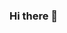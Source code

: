 ### Hi there 👋

<!--
**begumaydinn/begumaydinn** is a ✨ _special_ ✨ repository because its `README.md` (this file) appears on your GitHub profile.

Here are some ideas to get you started:

- 🔭 I’m currently working on Data Analysis  and Data Visualization Tools 
- 🌱 I’m currently learning Machine Learning
- ⚡ I am happy to teach you what I know and look forward to learning what you have to offer.
![image](https://user-images.githubusercontent.com/81794682/130689745-3c66b813-c805-43dd-949b-c20b6ed4b95d.png)



## 👨👩 Social![image](https://user-images.githubusercontent.com/81794682/130689846-bc884a8b-2666-436f-b765-e44b34f735de.png)

[![Linkedin: VPA](https://img.shields.io/badge/linkedin-%230077B5.svg?&style=for-the-badge&logo=linkedin&logoColor=white)]( https://www.linkedin.com/in/begumaaydin/)![image](https://user-images.githubusercontent.com/81794682/130689880-3e99de83-9896-431b-aab4-2ca7d54d3f38.png)

[![website](https://img.shields.io/badge/gmail-f1f2f6.svg?&style=for-the-badge&logo=gmail&logoColor=red)](mailto:begumaaydinn@gmail.com)![image](https://user-images.githubusercontent.com/81794682/130689913-320f2063-d11d-440b-8b51-09b835d02225.png)

[![website](https://img.shields.io/badge/%20-tableau-black?&style=for-the-badge&logoColor=white)]( https://public.tableau.com/app/profile/begumaaydinn)![image](https://user-images.githubusercontent.com/81794682/130689934-4edf50bd-0c1d-4818-bb0f-22b55cbb4a3a.png)


# 💻 Data Visualization ![image](https://user-images.githubusercontent.com/81794682/130689961-2cc165b3-93c6-4350-8719-f22c3c0d4d29.png)

<a href="#" target="_blank"> <img src="https://matplotlib.org/stable/_static/logo2_compressed.svg" alt="Matplotlib" height="60"/> </a>

<a href="#" target="_blank"> <img src="https://seaborn.pydata.org/_static/logo-wide-lightbg.svg" height="60"/> </a>

<a href="#" target="_blank"> <img src="https://upload.wikimedia.org/wikipedia/commons/thumb/e/ed/Pandas_logo.svg/2560px-Pandas_logo.svg.png" alt="Pandas" height="60"/> </a>

<a href="#" target="_blank"> <img src="https://insightsoftware.com/wp-content/uploads/2018/03/blog-microsoft-power-bi-solid-color.jpg" alt="Microsoft Power BI" height="60"/> </a>
![image](https://user-images.githubusercontent.com/81794682/130690011-4031366c-dd7d-4daf-b1aa-b4e47e5fc526.png)


# 💻 Python Libraries![image](https://user-images.githubusercontent.com/81794682/130690124-f58ae0f3-ed4f-4f5f-839e-e08fbc85e784.png)

<a href="#" target="_blank"> <img src="https://numpy.org/doc/stable/_static/numpylogo.svg" alt="Numpy" width="120"/> </a>![image](https://user-images.githubusercontent.com/81794682/130690165-b4821467-d425-45db-ad6a-e1af1d8f459b.png)

<a href="#" target="_blank"> <img src="https://upload.wikimedia.org/wikipedia/commons/thumb/e/ed/Pandas_logo.svg/2560px-Pandas_logo.svg.png" alt="Pandas" width="120"/> </a>![image](https://user-images.githubusercontent.com/81794682/130690215-2c3b0392-b502-4b07-9f91-27b242246819.png)

<a href="#" target="_blank"> <img src="https://www.scipy.org/_static/logo.png" alt="SciPy" width="120"/> </a>![image](https://user-images.githubusercontent.com/81794682/130690237-91b2fb7d-0639-495a-8096-410e21d42a18.png)

<a href="#" target="_blank"> <img src="https://seaborn.pydata.org/_static/logo-wide-lightbg.svg" alt="Seaborn" width="120"/> </a>![image](https://user-images.githubusercontent.com/81794682/130690264-263442ac-6f67-4d32-95f9-0e7ba01e219b.png)

# 💻 Languages![image](https://user-images.githubusercontent.com/81794682/130690283-60bc2ef2-8df4-4776-813b-9f1d8d95e2bc.png)

<a href="#" target="_blank"> <img src="https://download.logo.wine/logo/Python_(programming_language)/Python_(programming_language)-Logo.wine.png" alt="Python" width="180"/> </a>![image](https://user-images.githubusercontent.com/81794682/130690299-492b4cca-89b5-40c4-8735-f6b1907552bf.png)

<a href="#" target="_blank"> <img src="https://upload.wikimedia.org/wikipedia/commons/thumb/3/38/SQLite370.svg/1200px-SQLite370.svg.png" alt="SQLite" width="180"/> </a>![image](https://user-images.githubusercontent.com/81794682/130690322-24485a34-f932-4976-86e5-91387c9e119f.png)

<a href="#" target="_blank"> <img src="https://ouzhang.me/talk/2019-dde-vba/featured.jpg" alt="VBA" width="180"/> </a>![image](https://user-images.githubusercontent.com/81794682/130690344-5ef7a6ac-1c62-44c1-90f3-79f4ebb5c815.png)

## :gear: Tools![image](https://user-images.githubusercontent.com/81794682/130690363-71afe973-6484-49aa-9e78-2c0d78466089.png)

<a href="#" target="_blank"> <img src="https://smartgyann.files.wordpress.com/2020/05/457-4573752_read-more-on-how-you-can-use-your.png" alt="Google Sheets" height="50"/> </a>![image](https://user-images.githubusercontent.com/81794682/130690399-05b00ac6-9c69-40cb-a96a-5f54dab5f857.png)

<a href="#" target="_blank"> <img src="https://www.pngitem.com/pimgs/m/80-800968_vscode-visual-studio-logo-png-transparent-png.png" alt="vs-code" height="50"/> </a>![image](https://user-images.githubusercontent.com/81794682/130690432-68c049aa-a948-4c2f-a8e3-8eb602b3e3f0.png)

<a href="#" target="_blank"> <img src="https://cdn.icon-icons.com/icons2/1381/PNG/512/sublimetext_94866.png" alt="sublime-text" height="50"/> </a>![image](https://user-images.githubusercontent.com/81794682/130690450-8f446855-9c59-40d5-99d3-8da4f1a058de.png)

<a href="#" target="_blank"> <img src="https://www.vectorlogo.zone/logos/git-scm/git-scm-icon.svg" alt="git" height="50"/> </a>![image](https://user-images.githubusercontent.com/81794682/130690469-aa58a8e6-5e6d-4102-8c7b-7ed6be8c43fd.png)

<a href="#" target="_blank"> <img src="https://www.vectorlogo.zone/logos/gnu_bash/gnu_bash-icon.svg" alt="bash" height="50"/> </a>![image](https://user-images.githubusercontent.com/81794682/130690496-ab472795-e965-4dde-97c3-98ca1c67ce06.png)

<a href="#" target="_blank"> <img src="https://www.flaticon.com/svg/static/icons/svg/919/919847.svg" alt="gitHub" height="50"/> </a>![image](https://user-images.githubusercontent.com/81794682/130690517-2ed87eda-d56b-4e9a-ab7b-9a989ee8f848.png)

<a href="#" target="_blank"> <img src="https://img.shields.io/badge/jira-1e90ff.svg?&style=for-the-badge&logo=jira&logoColor=white" height="50"/> </a>![image](https://user-images.githubusercontent.com/81794682/130690583-2387cc44-3074-4fb5-ab4d-e75bb1847105.png)

<a href="#" target="_blank"> <img src="https://upload.wikimedia.org/wikipedia/commons/thumb/b/b9/Slack_Technologies_Logo.svg/1280px-Slack_Technologies_Logo.svg.png" height="50"/> </a>![image](https://user-images.githubusercontent.com/81794682/130690640-07762a0e-392c-41a4-ab19-758ab6fff26e.png)
</p>![image](https://user-images.githubusercontent.com/81794682/130690716-9dfc060f-3940-4083-8b01-0a28475f14b9.png)


<p align="left">![image](https://user-images.githubusercontent.com/81794682/130690683-6c29633f-650b-49d4-ac99-9feb7e0b6bed.png)

<img src="https://github-readme-stats.vercel.app/api?username=begumaydinn&theme=gradient" alt="my github stats" width="49%"/>&nbsp;![image](https://user-images.githubusercontent.com/81794682/130690751-e1b8995a-aec3-433c-9417-66a23e0f15a0.png)

<img src="https://github-readme-streak-stats.herokuapp.com/?user=begumaydinn&theme=gradient" alt="my commit status" width="49%" /> </p>![image](https://user-images.githubusercontent.com/81794682/130690880-3067a019-6467-44ff-ae13-04c18dc800ac.png)

<p align="center"> <img src="https://github-readme-stats.vercel.app/api/top-langs/?username= begumaydinn&theme=gradient&layout=compact" alt="languages" width="50%" > </p>![image](https://user-images.githubusercontent.com/81794682/130690971-3f61c1d1-555d-43f8-86b4-9ec253ea3262.png)
